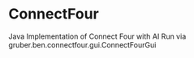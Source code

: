 ConnectFour
===========

Java Implementation of Connect Four with AI
 Run via gruber.ben.connectfour.gui.ConnectFourGui
